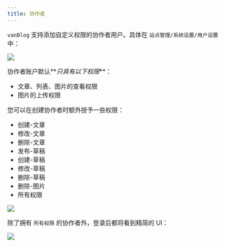 ```yaml
---
title: 协作者
---
```


`vanBlog` 支持添加自定义权限的协作者用户。具体在 `站点管理/系统设置/用户设置` 中：

![](https://www.mereith.com/static/img/726f7b197b240a923b8473106d3d1200.clipboard-2022-09-03.png)

协作者账户默认**_只具有以下权限_**：

- 文章、列表、图片的查看权限
- 图片的上传权限

您可以在创建协作者时额外授予一些权限：

- 创建-文章
- 修改-文章
- 删除-文章
- 发布-草稿
- 创建-草稿
- 修改-草稿
- 删除-草稿
- 删除-图片
- 所有权限

![](https://www.mereith.com/static/img/73ef0844436b7eee71d41b4b0c2033d2.clipboard-2022-09-03.png)

除了拥有 `所有权限` 的协作者外，登录后都将看到精简的 UI：

![](https://www.mereith.com/static/img/bbb3252731394960a7b307248a28a107.clipboard-2022-09-03.png)
